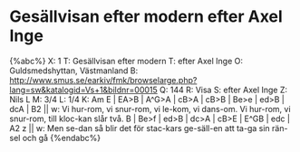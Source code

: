 # Gesällvisan efter modern efter Axel Inge

{%abc%}
X: 1
T: Gesällvisan efter modern
T: efter Axel Inge
O: Guldsmedshyttan, Västmanland
B: http://www.smus.se/earkiv/fmk/browselarge.php?lang=sw&katalogid=Vs+1&bildnr=00015
Q: 144
R: Visa
S: efter Axel Inge
Z: Nils L
M: 3/4
L: 1/4
K: Am
E | EA>B | A^G>A | cB>A | cB>B | Be>e | ed>B | dcA | B2 ||
w: Vi hur-rom, vi snur-rom, vi le-kom, vi dans-om. Vi hur-rom, vi snur-rom, till kloc-kan slår två.
B | Be>f | ed>B | dc>A | cB>E | E^GB | edc | A2 z ||
w: Men se-dan så blir det för stac-kars ge-säll-en att ta-ga sin rän-sel och gå
{%endabc%}

